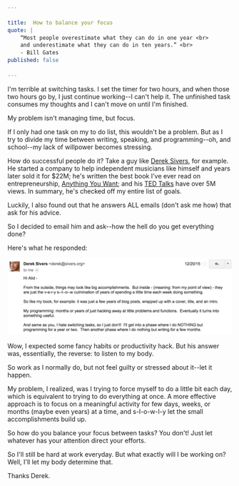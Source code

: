 ```yaml
---

title:  How to balance your focus 
quote: |
    “Most people overestimate what they can do in one year <br>
    and underestimate what they can do in ten years.” <br>
    - Bill Gates
published: false

--- 
```


I'm terrible at switching tasks. I set the timer for two hours, and when those two hours go by, I just continue working--I can't help it. The unfinished task consumes my thoughts and I can't move on until I'm finished.

My problem isn't managing time, but focus.

If I only had one task on my to do list, this wouldn't be a problem. But as I try to divide my time between writing, speaking, and programming--oh, and school--my lack of willpower becomes stressing.

How do successful people do it? Take a guy like [Derek Sivers](https://sivers.org/), for example. He started a company to help independent musicians like himself and years later sold it for $22M; he's written the best book I've ever read on entrepreneurship, [Anything You Want](http://www.amazon.com/Anything-You-Want-Derek-Sivers/dp/1936719118); and his [TED Talks](http://www.ted.com/speakers/derek_sivers) have over 5M views. In summary, he's checked off my entire list of goals.

Luckily, I also found out that he answers ALL emails (don't ask me how) that ask for his advice. 

So I decided to email him and ask--how the hell do you get everything done?

Here's what he responded: 

![](/img/posts/sivers-email.png)

Wow, I expected some fancy habits or productivity hack. But his answer was, essentially, the reverse: to listen to my body. 

So work as I normally do, but not feel guilty or stressed about it--let it happen. 

My problem, I realized, was I trying to force myself to do a little bit each day, which is equivalent to trying to do everything at once. A more effective approach is to focus on a meaningful activity for few days, weeks, or months (maybe even years) at a time, and s-l-o-w-l-y let the small accomplishments build up.

So how do you balance your focus between tasks? You don't! Just let whatever has your attention direct your efforts.

So I'll still be hard at work everyday. But what exactly will I be working on? Well, I'll let my body determine that. 

Thanks Derek.



